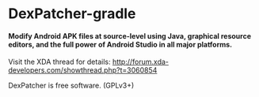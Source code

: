 # DexPatcher-gradle
#### Modify Android APK files at source-level using Java, graphical resource editors, and the full power of Android Studio in all major platforms.

Visit the XDA thread for details:
http://forum.xda-developers.com/showthread.php?t=3060854

DexPatcher is free software. (GPLv3+)
